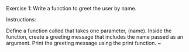 Exercise 1: Write a function to greet the user by name.

Instructions:

Define a function called that takes one parameter, (name).
Inside the function, create a greeting message that includes the name passed as an argument.
Print the greeting message using the print function.
~
